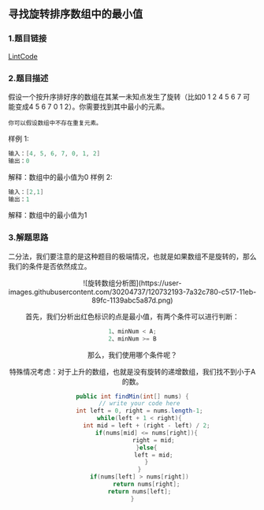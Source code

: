 ## 寻找旋转排序数组中的最小值

### 1.题目链接
[LintCode](https://www.lintcode.com/problem/159/)
### 2.题目描述
假设一个按升序排好序的数组在其某一未知点发生了旋转（比如0 1 2 4 5 6 7 可能变成4 5 6 7 0 1 2）。你需要找到其中最小的元素。

`你可以假设数组中不存在重复元素。`

样例 1:
```java
输入：[4, 5, 6, 7, 0, 1, 2]
输出：0
```
解释：数组中的最小值为0
样例 2:
```java
输入：[2,1]
输出：1
```
解释：数组中的最小值为1

### 3.解题思路

二分法，我们要注意的是这种题目的极端情况，也就是如果数组不是旋转的，那么我们的条件是否依然成立。

<div align=center>![旋转数组分析图](https://user-images.githubusercontent.com/30204737/120732193-7a32c780-c517-11eb-89fc-1139abc5a87d.png)

首先，我们分析出红色标识的点是最小值，有两个条件可以进行判断：

```java
1、minNum < A;
2、minNum >= B
```
那么，我们使用哪个条件呢？

特殊情况考虑：对于上升的数组，也就是没有旋转的递增数组，我们找不到小于A的数。

```java
public int findMin(int[] nums) {
    // write your code here
    int left = 0, right = nums.length-1;
    while(left + 1 < right){
        int mid = left + (right - left) / 2;
        if(nums[mid] <= nums[right]){
            right = mid;
        }else{
            left = mid;
        }
    }
    if(nums[left] > nums[right])
        return nums[right];
    return nums[left];
}
```
